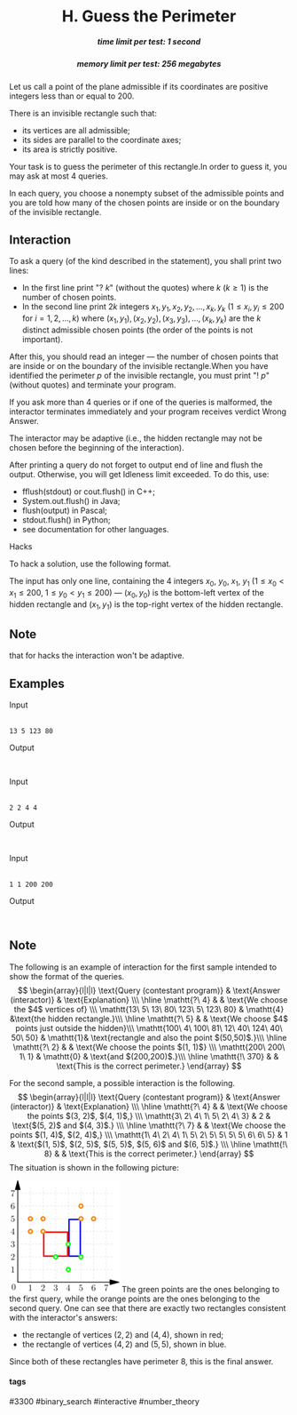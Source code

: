 <h1 style='text-align: center;'> H. Guess the Perimeter</h1>

<h5 style='text-align: center;'>time limit per test: 1 second</h5>
<h5 style='text-align: center;'>memory limit per test: 256 megabytes</h5>

Let us call a point of the plane admissible if its coordinates are positive integers less than or equal to $200$.

There is an invisible rectangle such that: 

* its vertices are all admissible;
* its sides are parallel to the coordinate axes;
* its area is strictly positive.

 Your task is to guess the perimeter of this rectangle.In order to guess it, you may ask at most $4$ queries. 

In each query, you choose a nonempty subset of the admissible points and you are told how many of the chosen points are inside or on the boundary of the invisible rectangle.

## Interaction

To ask a query (of the kind described in the statement), you shall print two lines:

* In the first line print "? $k$" (without the quotes) where $k$ ($k\ge 1$) is the number of chosen points.
* In the second line print $2k$ integers $x_1,\, y_1,\, x_2,\, y_2,\, \dots,\, x_k,\, y_k$ ($1\le x_i,y_i\le 200$ for $i=1,2,\dots,k$) where $(x_1, y_1),\,(x_2, y_2),\,(x_3, y_3),\, \dots,\,(x_k, y_k)$ are the $k$ distinct admissible chosen points (the order of the points is not important).

 After this, you should read an integer — the number of chosen points that are inside or on the boundary of the invisible rectangle.When you have identified the perimeter $p$ of the invisible rectangle, you must print "! $p$" (without quotes) and terminate your program.

If you ask more than $4$ queries or if one of the queries is malformed, the interactor terminates immediately and your program receives verdict Wrong Answer.

The interactor may be adaptive (i.e., the hidden rectangle may not be chosen before the beginning of the interaction).

After printing a query do not forget to output end of line and flush the output. Otherwise, you will get Idleness limit exceeded. To do this, use: 

* fflush(stdout) or cout.flush() in C++;
* System.out.flush() in Java;
* flush(output) in Pascal;
* stdout.flush() in Python;
* see documentation for other languages.

Hacks

To hack a solution, use the following format.

The input has only one line, containing the $4$ integers $x_0$, $y_0$, $x_1$, $y_1$ ($1\le x_0<x_1\le 200$, $1\le y_0 < y_1 \le 200$) — $(x_0,y_0)$ is the bottom-left vertex of the hidden rectangle and $(x_1, y_1)$ is the top-right vertex of the hidden rectangle.

## Note

 that for hacks the interaction won't be adaptive.

## Examples

Input
```

13 5 123 80

```
Output
```


```
Input
```

2 2 4 4

```
Output
```


```
Input
```

1 1 200 200

```
Output
```


```
## Note

The following is an example of interaction for the first sample intended to show the format of the queries. $$ \begin{array}{l|l|l} \text{Query (contestant program)} & \text{Answer (interactor)} & \text{Explanation} \\\ \hline \mathtt{?\ 4} & & \text{We choose the $4$ vertices of} \\\ \mathtt{13\ 5\ 13\ 80\ 123\ 5\ 123\ 80} & \mathtt{4} &\text{the hidden rectangle.}\\\ \hline \mathtt{?\ 5} & & \text{We choose $4$ points just outside the hidden}\\\ \mathtt{100\ 4\ 100\ 81\ 12\ 40\ 124\ 40\ 50\ 50} & \mathtt{1}& \text{rectangle and also the point $(50,50)$.}\\\ \hline \mathtt{?\ 2} & & \text{We choose the points $(1, 1)$} \\\ \mathtt{200\ 200\ 1\ 1} & \mathtt{0} & \text{and $(200,200)$.}\\\ \hline \mathtt{!\ 370} & & \text{This is the correct perimeter.} \end{array} $$

For the second sample, a possible interaction is the following. $$ \begin{array}{l|l|l} \text{Query (contestant program)} & \text{Answer (interactor)} & \text{Explanation} \\\ \hline \mathtt{?\ 4} & & \text{We choose the points $(3, 2)$, $(4, 1)$,} \\\ \mathtt{3\ 2\ 4\ 1\ 5\ 2\ 4\ 3} & 2 & \text{$(5, 2)$ and $(4, 3)$.} \\\ \hline \mathtt{?\ 7} & & \text{We choose the points $(1, 4)$, $(2, 4)$,} \\\ \mathtt{1\ 4\ 2\ 4\ 1\ 5\ 2\ 5\ 5\ 5\ 5\ 6\ 6\ 5} & 1 & \text{$(1, 5)$, $(2, 5)$, $(5, 5)$, $(5, 6)$ and $(6, 5)$.} \\\ \hline \mathtt{!\ 8} & & \text{This is the correct perimeter.} \end{array} $$ The situation is shown in the following picture:

 ![](images/1dc337771e562ff5ecc4668df3c3c2a6bd0cda22.png) The green points are the ones belonging to the first query, while the orange points are the ones belonging to the second query. One can see that there are exactly two rectangles consistent with the interactor's answers: 

* the rectangle of vertices $(2, 2)$ and $(4, 4)$, shown in red;
* the rectangle of vertices $(4, 2)$ and $(5, 5)$, shown in blue.

 Since both of these rectangles have perimeter $8$, this is the final answer.

#### tags 

#3300 #binary_search #interactive #number_theory 